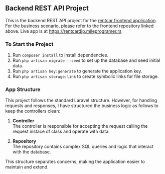 ## Backend REST API Project

This is the backend REST API project for the [rentcar frontend application](https://github.com/mileprogramer/rentcar).  
For the business scenario, please refer to the frontend repository linked above.
Live app is at
https://rentcardip.mileprogramer.rs

### To Start the Project
1. Run `composer install` to install dependencies.
2. Run `php artisan migrate --seed` to set up the database and seed initial data.
3. Run `php artisan key:generate` to generate the application key.
4. Run `php artisan storage:link` to create symbolic links for file storage.

### App Structure
This project follows the standard Laravel structure. However, for handling requests and responses, I have structured the business logic as follows to keep the controllers clean:

1. **Controller**  
   The controller is responsible for accepting the request calling the request instace of class and operate with data.

2. **Repository**  
   The repository contains complex SQL queries and logic that interact with the database.

This structure separates concerns, making the application easier to maintain and extend.
